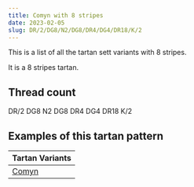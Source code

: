 ```yaml
---
title: Comyn with 8 stripes
date: 2023-02-05
slug: DR/2/DG8/N2/DG8/DR4/DG4/DR18/K/2
---
```

This is a list of all the tartan sett variants with 8 stripes.

It is a 8 stripes tartan.


## Thread count
DR/2 DG8 N2 DG8 DR4 DG4 DR18 K/2

## Examples of this tartan pattern

| Tartan Variants |
|---------------|
| [Comyn](/variants/dr/2/dg8/n2/dg8/dr4/dg4/dr18/k/2-dg11450d-draa0000-k000000-naaaaaa)||
